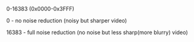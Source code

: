 0-16383 (0x0000-0x3FFF)

0 - no noise reduction (noisy but sharper video)

16383 - full noise reduction (no noise but less sharp(more blurry) video)

